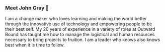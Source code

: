### Meet John Gray 👋

<!--
**meetjohngray/meetjohngray** is a ✨ _special_ ✨ repository because its `README.md` (this file) appears on your GitHub profile.

Here are some ideas to get you started:
- 🔭 I’m currently working on ...
- 🌱 I’m currently learning ...
- 👯 I’m looking to collaborate on ...
- 🤔 I’m looking for help with ...
- 💬 Ask me about ...
- 📫 How to reach me: ...
- 😄 Pronouns: ...
- ⚡ Fun fact: ...
-->

I am a change maker who loves learning and making the world better through the innovative use of technology and empowering people to be their best self. My 20 years of experience in a variety of roles at Outward Bound has taught me how to manage the logistical and human resources necessary to bring projects to fruition. I am a leader who knows also knows best when it is time to follow.
